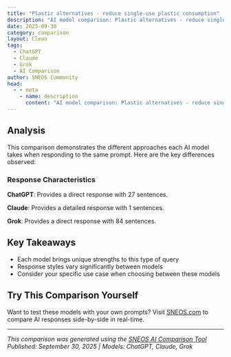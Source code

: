 ```yaml
---
title: "Plastic alternatives - reduce single-use plastic consumption"
description: "AI model comparison: Plastic alternatives - reduce single-use plastic consumption..."
date: 2025-09-30
category: comparison
layout: Clean
tags:
  - ChatGPT
  - Claude
  - Grok
  - AI Comparison
author: SNEOS Community
head:
  - - meta
    - name: description
      content: "AI model comparison: Plastic alternatives - reduce single-use plastic consumption..."
---
```


<ChatComparison
  title="Plastic alternatives - reduce single-use plastic consumption"
  prompt="Plastic alternatives - reduce single-use plastic consumption"
  :responses='{
    "ChatGPT": "Reducing single-use plastic consumption is crucial for minimizing environmental pollution and conserving resources. Here are some effective plastic alternatives and strategies to help reduce reliance on single-use plastics:\n\n### Plastic Alternatives\n\n1. **Biodegradable and Compostable Materials**\n   - **PLA (Polylactic Acid):** Made from fermented plant starch (like corn), used for cups, utensils, and packaging.\n   - **Bagasse:** A byproduct of sugarcane processing, used for plates and containers.\n   - **Mushroom Packaging:** Made from mycelium, it is compostable and sturdy.\n   - **Palm Leaves:** Used for disposable plates and bowls.\n   - **Pectin and Other Plant-Based Films:** Alternative to plastic wrap.\n\n2. **Reusable Items**\n   - **Glass or Stainless Steel:** For bottles, containers, and straws.\n   - **Silicone:** Flexible and durable, suitable for food storage bags, lids, and straws.\n   - **Cotton or Jute Bags:** Instead of plastic shopping bags.\n\n3. **Paper and Cardboard**\n   - Use recycled paper or cardboard for packaging, straws, and bags.\n   - Ensure paper products are sourced sustainably and are recyclable or compostable.\n\n4. **Natural Fibers**\n   - Cotton, hemp, linen, and bamboo can be used for bags, wraps, and textiles.\n   - Beeswax wraps replace plastic cling film for food storage.\n\n5. **Edible Packaging**\n   - Packaging made from seaweed or rice that can be eaten or biodegrades quickly.\n\n### Strategies to Reduce Single-Use Plastic Consumption\n\n- **Bring Your Own:** Carry reusable bags, bottles, coffee cups, and cutlery.\n- **Choose Bulk and Minimal Packaging:** Buy in bulk or choose products with minimal or plastic-free packaging.\n- **Support Plastic-Free Brands:** Purchase from companies committed to sustainable packaging.\n- **Advocate and Educate:** Encourage businesses and communities to reduce plastic use.\n- **Recycle Properly:** Follow local guidelines to ensure plastics are recycled effectively.\n- **Participate in Cleanups:** Engage in or organize community cleanups to raise awareness.\n- **Policy Support:** Support bans or taxes on single-use plastics in your area.\n\nBy adopting these alternatives and habits, individuals and communities can significantly reduce the environmental impact of single-use plastics.",
    "Claude": "Here are practical plastic alternatives to help reduce single-use consumption:\n\n## **Food \u0026 Beverage Storage**\n- **Glass containers** (mason jars, pyrex) for leftovers and meal prep\n- **Stainless steel water bottles** and travel mugs\n- **Beeswax wraps** or **silicone covers** instead of plastic wrap\n- **Reusable produce bags** (mesh, cotton, or muslin)\n- **Metal or bamboo straws** with cleaning brushes\n\n## **Shopping \u0026 Packaging**\n- **Canvas or jute shopping bags** for groceries\n- **Cardboard or paper packaging** when available\n- **Bulk shopping** with your own containers\n- **Glass bottles** for condiments, oils, and beverages\n- **Bar soaps** instead of liquid soap in plastic dispensers\n\n## **Personal Care**\n- **Shampoo and conditioner bars**\n- **Bamboo toothbrushes**\n- **Safety razors** with replaceable metal blades\n- **Refillable deodorant containers**\n- **Menstrual cups or cloth pads**\n\n## **Household Items**\n- **Natural fiber cleaning cloths** (cotton, hemp)\n- **Wooden or bamboo utensils**\n- **Compostable trash bags** (when needed)\n- **Refillable cleaning product containers**\n\n## **Quick Wins**\n- Keep reusables in your car/bag\n- Choose restaurants that use compostable packaging\n- Buy in bulk to reduce packaging\n- Repair items instead of replacing\n\nWhat area would you like to focus on first?",
    "Grok": "Reducing single-use plastic consumption is a critical step toward minimizing environmental pollution, protecting wildlife, and conserving natural resources. Single-use plastics, such as straws, cutlery, bags, and packaging, are used briefly but persist in the environment for hundreds of years. Transitioning to plastic alternatives and adopting sustainable habits can significantly reduce reliance on these materials. Below are various strategies and alternatives to help individuals, businesses, and communities curb single-use plastic use.\n\n---\n\n### Why Reduce Single-Use Plastic?\n1. **Environmental Impact**: Plastics contribute to pollution in oceans, rivers, and landfills, breaking down into microplastics that harm ecosystems.\n2. **Wildlife Harm**: Animals often ingest or become entangled in plastic waste, leading to injury or death.\n3. **Resource Depletion**: Most plastics are derived from non-renewable fossil fuels, contributing to greenhouse gas emissions.\n4. **Human Health Risks**: Microplastics and chemical additives in plastics can enter the food chain, potentially affecting human health.\n\n---\n\n### Plastic Alternatives and Solutions\n\n#### 1. Reusable Items\nSwitching to reusable products is one of the most effective ways to reduce single-use plastic consumption.\n- **Reusable Bags**: Use cloth or canvas tote bags for shopping instead of plastic bags.\n- **Reusable Water Bottles**: Carry stainless steel, glass, or BPA-free plastic bottles instead of disposable plastic ones.\n- **Reusable Coffee Cups**: Bring your own travel mug to coffee shops to avoid disposable cups and lids.\n- **Reusable Straws**: Opt for stainless steel, bamboo, or silicone straws instead of plastic ones.\n- **Reusable Cutlery**: Carry a set of bamboo or metal utensils for on-the-go meals instead of using plastic cutlery.\n\n#### 2. Biodegradable and Compostable Alternatives\nSome single-use plastics can be replaced with biodegradable or compostable materials, though proper disposal facilities are necessary for these to break down effectively.\n- **Compostable Cutlery and Plates**: Made from materials like bamboo, wood, or PLA (polylactic acid, derived from corn starch).\n- **Biodegradable Packaging**: Look for products packaged in paper, cardboard, or plant-based plastics.\n- **Compostable Straws**: Made from paper, sugarcane (bagasse), or PLA.\n\n*Note*: Ensure that compostable items are disposed of in industrial composting facilities, as many do not break down properly in home compost bins or landfills.\n\n#### 3. Natural Material Alternatives\nMaterials derived from nature can often replace plastics in everyday items.\n- **Wooden or Bamboo Products**: Toothbrushes, combs, and kitchen utensils made from bamboo or wood are sustainable alternatives.\n- **Glass Containers**: Use glass jars or containers for food storage instead of plastic Tupperware.\n- **Beeswax Wraps**: Replace plastic wrap or Ziploc bags with reusable beeswax-coated fabric wraps for food storage.\n- **Paper Products**: Use paper bags or wrapping paper instead of plastic for packaging or gifting.\n\n#### 4. Edible Packaging\nInnovative edible packaging is emerging as a solution for certain single-use plastics.\n- **Edible Cutlery**: Made from grains like sorghum or millet, these are safe to eat or compost after use.\n- **Edible Water Pods**: Small water containers made from seaweed extracts can replace plastic water bottles for events or short-term use.\n\n#### 5. Bulk Buying and Zero-Waste Shopping\nReducing packaging waste can significantly cut down on single-use plastics.\n- **Shop at Bulk Stores**: Bring your own containers to refill with grains, nuts, spices, and other goods at bulk stores.\n- **Choose Unpackaged Produce**: Opt for loose fruits and vegetables instead of pre-packaged ones.\n- **DIY Products**: Make your own cleaning or personal care products to avoid plastic packaging.\n\n#### 6. Sustainable Personal Care Products\nPersonal care items often come in plastic packaging or are made of plastic. Alternatives include:\n- **Bar Soaps and Shampoos**: Solid shampoo, conditioner, and soap bars eliminate the need for plastic bottles.\n- **Refillable Cosmetics**: Some brands offer refillable makeup or skincare products to reduce packaging waste.\n- **Bamboo Cotton Swabs**: Replace plastic cotton swabs with biodegradable bamboo versions.\n- **Menstrual Products**: Use menstrual cups, reusable cloth pads, or period underwear instead of disposable pads and tampons with plastic applicators.\n\n#### 7. Food and Beverage Alternatives\nFood and beverage industries are major contributors to single-use plastic waste. Consider the following:\n- **Bring Your Own Containers**: When ordering takeout, ask restaurants to pack food in your reusable containers.\n- **Avoid Plastic-Lined Cups**: Choose cafes that use non-plastic-lined paper cups or bring your own mug.\n- **Skip Plastic Lids and Straws**: Politely decline lids and straws when ordering drinks, or use reusable alternatives.\n\n#### 8. Support Eco-Friendly Brands\nSupport companies that prioritize sustainability and offer plastic-free or minimal-plastic products.\n- Look for brands that use paper, glass, or aluminum packaging.\n- Choose products labeled as \u201Cplastic-free\u201D or \u201Czero-waste.\u201D\n- Advocate for businesses to adopt sustainable practices by providing feedback or supporting local, eco-conscious vendors.\n\n---\n\n### Lifestyle Changes to Reduce Single-Use Plastic\n1. **Plan Ahead**: Carry reusable items like bags, bottles, and cutlery to avoid needing disposable plastics.\n2. **Say No to Unnecessary Plastics**: Politely decline plastic straws, utensils, or bags when offered.\n3. **Shop Local**: Farmers\u2019 markets and local vendors often use less plastic packaging than large supermarkets.\n4. **Educate Others**: Share tips and resources with friends, family, and community members to encourage collective action.\n5. **Participate in Cleanups**: Join or organize local cleanups to reduce plastic pollution in your area.\n\n---\n\n### Challenges with Plastic Alternatives\nWhile alternatives are promising, there are challenges to consider:\n- **Cost**: Reusable or biodegradable items can be more expensive upfront, though they save money over time.\n- **Availability**: Not all areas have access to bulk stores, compostable materials, or eco-friendly products.\n- **Durability**: Some alternatives, like paper straws, may not perform as well as plastic in certain contexts.\n- **Greenwashing**: Some \u201Cbiodegradable\u201D or \u201Ccompostable\u201D products may still require specific conditions to break down and are not truly sustainable.\n\n---\n\n### Advocacy and Systemic Change\nIndividual actions are important, but systemic change is essential for large-scale impact. Here\u2019s how to contribute:\n- **Support Legislation**: Advocate for bans on single-use plastics, extended producer responsibility (EPR) laws, and policies promoting sustainable packaging.\n- **Encourage Businesses**: Urge companies to adopt eco-friendly practices and reduce plastic use in their products and packaging.\n- **Raise Awareness**: Use social media, community events, or local campaigns to educate others about the harms of single-use plastics.\n\n---\n\n### Innovative Materials and Technologies\nThe development of new materials offers hope for replacing plastics in the future:\n- **Mushroom Packaging**: Made from mycelium (mushroom roots) and agricultural waste, this biodegradable material is a sustainable alternative to Styrofoam.\n- **Seaweed Plastics**: Bioplastics derived from seaweed are compostable and don\u2019t rely on fossil fuels.\n- **Hemp-Based Plastics**: Hemp can be used to create durable, biodegradable plastics for various applications.\n- **Recycled Plastics**: While still plastic, using recycled materials for unavoidable items can reduce the demand for virgin plastic.\n\n---\n\n### Conclusion\nReducing single-use plastic consumption requires a combination of personal changes, informed purchasing decisions, and advocacy for systemic reform. By adopting reusable items, supporting sustainable brands, and pushing for policy changes, individuals and communities can significantly decrease plastic waste. Start small by replacing one or two plastic items with alternatives, and gradually build habits that align with a plastic-free lifestyle. Together, these efforts can lead to a cleaner, healthier planet.\n\nIf you\u2019d like specific resources, product recommendations, or information on local initiatives, let me know!"
  }'
  published-date="22:46"
/>

## Analysis

This comparison demonstrates the different approaches each AI model takes when responding to the same prompt. Here are the key differences observed:

### Response Characteristics

**ChatGPT**: Provides a direct response with 27 sentences. 

**Claude**: Provides a detailed response with 1 sentences. 

**Grok**: Provides a direct response with 84 sentences. 

## Key Takeaways

- Each model brings unique strengths to this type of query
- Response styles vary significantly between models
- Consider your specific use case when choosing between these models

## Try This Comparison Yourself

Want to test these models with your own prompts? Visit [SNEOS.com](https://sneos.com) to compare AI responses side-by-side in real-time.

---

*This comparison was generated using the [SNEOS AI Comparison Tool](https://sneos.com)*
*Published: September 30, 2025 | Models: ChatGPT, Claude, Grok*
